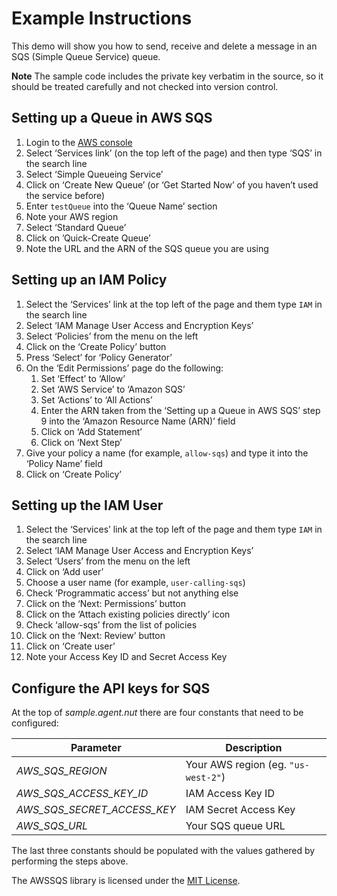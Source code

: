 # Example Instructions

This demo will show you how to send, receive and delete a message in an SQS (Simple Queue Service) queue.

**Note** The sample code includes the private key verbatim in the source, so it should be treated carefully and not checked into version control.

## Setting up a Queue in AWS SQS

1. Login to the [AWS console](https://aws.amazon.com/console/)
1. Select ‘Services link’ (on the top left of the page) and then type ‘SQS’ in the search line
1. Select ‘Simple Queueing Service’
1. Click on ‘Create New Queue’ (or ‘Get Started Now’ of you haven’t used the service before)
1. Enter `testQueue` into the ‘Queue Name’ section
1. Note your AWS region
1. Select ‘Standard Queue’
1. Click on ’Quick-Create Queue’
1. Note the URL and the ARN of the SQS queue you are using

## Setting up an IAM Policy

1. Select the ‘Services’ link at the top left of the page and them type `IAM` in the search line
1. Select ‘IAM Manage User Access and Encryption Keys’
1. Select ‘Policies’ from the menu on the left
1. Click on the ‘Create Policy’ button
1. Press ‘Select’ for ‘Policy Generator’
1. On the ‘Edit Permissions’ page do the following:
    1. Set ‘Effect’ to ‘Allow’
    1. Set ‘AWS Service’ to ‘Amazon SQS’
    1. Set ‘Actions’ to ‘All Actions’
    1. Enter the ARN taken from the ‘Setting up a Queue in AWS SQS’ step 9 into the ‘Amazon Resource Name (ARN)’ field
    1. Click on ‘Add Statement’
    1. Click on ‘Next Step’
1. Give your policy a name (for example, `allow-sqs`) and type it into the ‘Policy Name’ field
1. Click on ‘Create Policy’

## Setting up the IAM User

1. Select the ‘Services’ link at the top left of the page and them type `IAM` in the search line
1. Select ‘IAM Manage User Access and Encryption Keys’
1. Select ‘Users’ from the menu on the left
1. Click on ‘Add user’
1. Choose a user name (for example, `user-calling-sqs`)
1. Check ‘Programmatic access’ but not anything else
1. Click on the ‘Next: Permissions’ button
1. Click on the ‘Attach existing policies directly’ icon
1. Check ‘allow-sqs’ from the list of policies
1. Click on the ‘Next: Review’ button
1. Click on ‘Create user’
1. Note your Access Key ID and Secret Access Key

## Configure the API keys for SQS

At the top of *sample.agent.nut* there are four constants that need to be configured:

| Parameter | Description |
| --- | --- |
| *AWS_SQS_REGION* | Your AWS region (eg. `"us-west-2"`) |
| *AWS_SQS_ACCESS_KEY_ID* | IAM Access Key ID |
| *AWS_SQS_SECRET_ACCESS_KEY* | IAM Secret Access Key |
| *AWS_SQS_URL* | Your SQS queue URL |

The last three constants should be populated with the values gathered by performing the steps above.

The AWSSQS library is licensed under the [MIT License](../LICENSE).
